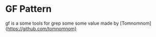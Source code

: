 # GF Pattern

gf is a some tools for grep some some value made by [Tomnomnom]{https://github.com/tomnomnom}
